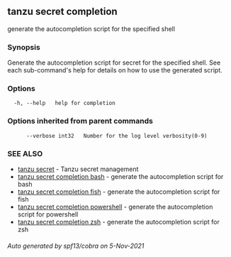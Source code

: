 ## tanzu secret completion

generate the autocompletion script for the specified shell

### Synopsis


Generate the autocompletion script for secret for the specified shell.
See each sub-command's help for details on how to use the generated script.


### Options

```
  -h, --help   help for completion
```

### Options inherited from parent commands

```
      --verbose int32   Number for the log level verbosity(0-9)
```

### SEE ALSO

* [tanzu secret](tanzu_secret.md)	 - Tanzu secret management
* [tanzu secret completion bash](tanzu_secret_completion_bash.md)	 - generate the autocompletion script for bash
* [tanzu secret completion fish](tanzu_secret_completion_fish.md)	 - generate the autocompletion script for fish
* [tanzu secret completion powershell](tanzu_secret_completion_powershell.md)	 - generate the autocompletion script for powershell
* [tanzu secret completion zsh](tanzu_secret_completion_zsh.md)	 - generate the autocompletion script for zsh

###### Auto generated by spf13/cobra on 5-Nov-2021

